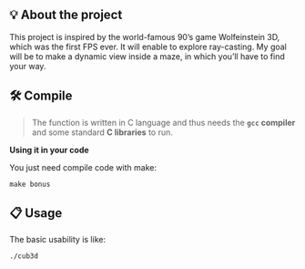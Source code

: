 ## 💡 About the project

This project is inspired by the world-famous 90’s game Wolfeinstein 3D, which was the first FPS ever. It will enable to explore ray-casting. My goal will be to make a dynamic view inside a maze, in which you’ll have to find your way.

## 🛠️ Compile

> The function is written in C language and thus needs the **`gcc` compiler** and some standard **C libraries** to run.

**Using it in your code**

You just need compile code with make:

```shell
make bonus
```

## 📋 Usage

The basic usability is like:

```bash
./cub3d
```
